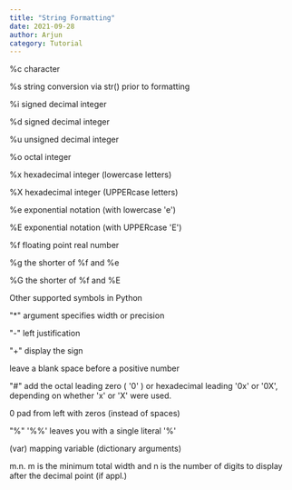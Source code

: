 ```yaml
---
title: "String Formatting"
date: 2021-09-28
author: Arjun
category: Tutorial
---
```


%c	character

%s	string conversion via str() prior to formatting

%i	signed decimal integer

%d	signed decimal integer

%u	unsigned decimal integer

%o	octal integer

%x	hexadecimal integer (lowercase letters)

%X	hexadecimal integer (UPPERcase letters)

%e	exponential notation (with lowercase 'e')

%E	exponential notation (with UPPERcase 'E')

%f	floating point real number

%g	the shorter of %f and %e

%G	the shorter of %f and %E


Other supported symbols in Python

"*"	argument specifies width or precision
	
"-"	 left justification

"+"	display the sign

<sp>	leave a blank space before a positive number
  
"#"	add the octal leading zero ( '0' ) or hexadecimal leading '0x' or '0X', depending on whether 'x' or 'X' were used.
  
0	pad from left with zeros (instead of spaces)
  
"%"	'%%' leaves you with a single literal '%'
  
(var)	mapping variable (dictionary arguments)
  
m.n.	m is the minimum total width and n is the number of digits to display after the decimal point (if appl.)
  
